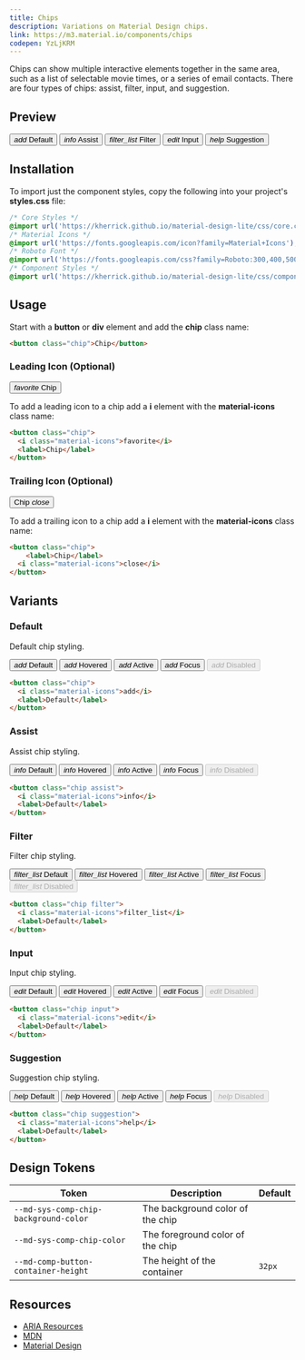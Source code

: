 ```yaml
---
title: Chips
description: Variations on Material Design chips.
link: https://m3.material.io/components/chips
codepen: YzLjKRM
---
```


Chips can show multiple interactive elements together in the same area, such as a list of selectable movie times, or a series of email contacts. There are four types of chips: assist, filter, input, and suggestion.

## Preview

<div class="preview">
  <button class="chip">
    <i class="material-icons">add</i>
    <label>Default</label>
  </button>
  <button class="chip assist">
    <i class="material-icons">info</i>
    <label>Assist</label>
  </button>
  <button class="chip filter">
    <i class="material-icons">filter_list</i>
    <label>Filter</label>
  </button>
  <button class="chip input">
    <i class="material-icons">edit</i>
    <label>Input</label>
  </button>
  <button class="chip suggestion">
    <i class="material-icons">help</i>
    <label>Suggestion</label>
  </button>
</div>

## Installation

To import just the component styles, copy the following into your project's **styles.css** file:

```css
/* Core Styles */
@import url('https://kherrick.github.io/material-design-lite/css/core.css');
/* Material Icons */
@import url('https://fonts.googleapis.com/icon?family=Material+Icons');
/* Roboto Font */
@import url('https://fonts.googleapis.com/css?family=Roboto:300,400,500,700&amp;display=swap');
/* Component Styles */
@import url('https://kherrick.github.io/material-design-lite/css/components/chip/style.css');
```

## Usage

Start with a **button** or **div** element and add the **chip** class name:

```html
<button class="chip">Chip</button>
```

### Leading Icon (Optional)

<div class="preview">
  <button class="chip">
    <i class="material-icons">favorite</i>
    <label>Chip</label>
  </button>
</div>

To add a leading icon to a chip add a **i** element with the **material-icons** class name:

```html
<button class="chip">
  <i class="material-icons">favorite</i>
  <label>Chip</label>
</button>
```

### Trailing Icon (Optional)

<div class="preview">
  <button class="chip">
    <label>Chip</label>
    <i class="material-icons">close</i>
  </button>
</div>

To add a trailing icon to a chip add a **i** element with the **material-icons** class name:

```html
<button class="chip">
    <label>Chip</label>
  <i class="material-icons">close</i>
</button>
```

## Variants

### Default

Default chip styling.

<div class="preview">
  <button class="chip">
    <i class="material-icons">add</i>
    <label>Default</label>
  </button>
  <button class="chip hover">
    <i class="material-icons">add</i>
    <label>Hovered</label>
  </button>
  <button class="chip active">
    <i class="material-icons">add</i>
    <label>Active</label>
  </button>
  <button class="chip focus">
    <i class="material-icons">add</i>
    <label>Focus</label>
  </button>
  <button class="chip" disabled>
    <i class="material-icons">add</i>
    <label>Disabled</label>
  </button>
</div>

```html
<button class="chip">
  <i class="material-icons">add</i>
  <label>Default</label>
</button>
```

### Assist

Assist chip styling.

<div class="preview">
  <button class="chip assist">
    <i class="material-icons">info</i>
    <label>Default</label>
  </button>
  <button class="chip assist hover">
    <i class="material-icons">info</i>
    <label>Hovered</label>
  </button>
  <button class="chip assist active">
    <i class="material-icons">info</i>
    <label>Active</label>
  </button>
  <button class="chip assist focus">
    <i class="material-icons">info</i>
    <label>Focus</label>
  </button>
  <button class="chip assist" disabled>
    <i class="material-icons">info</i>
    <label>Disabled</label>
  </button>
</div>

```html
<button class="chip assist">
  <i class="material-icons">info</i>
  <label>Default</label>
</button>
```

### Filter

Filter chip styling.

<div class="preview">
  <button class="chip filter">
    <i class="material-icons">filter_list</i>
    <label>Default</label>
  </button>
  <button class="chip filter hover">
    <i class="material-icons">filter_list</i>
    <label>Hovered</label>
  </button>
  <button class="chip filter active">
    <i class="material-icons">filter_list</i>
    <label>Active</label>
  </button>
  <button class="chip filter focus">
    <i class="material-icons">filter_list</i>
    <label>Focus</label>
  </button>
  <button class="chip filter" disabled>
    <i class="material-icons">filter_list</i>
    <label>Disabled</label>
  </button>
</div>

```html
<button class="chip filter">
  <i class="material-icons">filter_list</i>
  <label>Default</label>
</button>
```

### Input

Input chip styling.

<div class="preview">
  <button class="chip input">
    <i class="material-icons">edit</i>
    <label>Default</label>
  </button>
  <button class="chip input hover">
    <i class="material-icons">edit</i>
    <label>Hovered</label>
  </button>
  <button class="chip input active">
    <i class="material-icons">edit</i>
    <label>Active</label>
  </button>
  <button class="chip input focus">
    <i class="material-icons">edit</i>
    <label>Focus</label>
  </button>
  <button class="chip input" disabled>
    <i class="material-icons">edit</i>
    <label>Disabled</label>
  </button>
</div>

```html
<button class="chip input">
  <i class="material-icons">edit</i>
  <label>Default</label>
</button>
```

### Suggestion

Suggestion chip styling.

<div class="preview">
  <button class="chip suggestion">
    <i class="material-icons">help</i>
    <label>Default</label>
  </button>
  <button class="chip suggestion hover">
    <i class="material-icons">help</i>
    <label>Hovered</label>
  </button>
  <button class="chip suggestion active">
    <i class="material-icons">help</i>
    <label>Active</label>
  </button>
  <button class="chip suggestion focus">
    <i class="material-icons">help</i>
    <label>Focus</label>
  </button>
  <button class="chip suggestion" disabled>
    <i class="material-icons">help</i>
    <label>Disabled</label>
  </button>
</div>

```html
<button class="chip suggestion">
  <i class="material-icons">help</i>
  <label>Default</label>
</button>
```

## Design Tokens

| Token                                   | Description                        | Default                                                                                   |
|-----------------------------------------|------------------------------------|-------------------------------------------------------------------------------------------|
| `--md-sys-comp-chip-background-color` | The background color of the chip | <div class="tooltip token-box color-surface" data-tooltip="--md-sys-color-surface"></div> |
| `--md-sys-comp-chip-color`            | The foreground color of the chip | <div class="tooltip token-box color-primary" data-tooltip="--md-sys-color-primary"></div> |
| `--md-comp-button-container-height`     | The height of the container        | `32px`                                                                                    |

## Resources

- [ARIA Resources](https://static.corp.google.com/ariablueprints/button/button.html)
- [MDN](https://developer.mozilla.org/en-US/docs/Web/HTML/Element/button)
- [Material Design](https://m3.material.io/components/chips)
